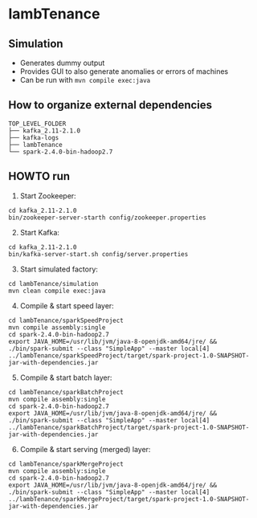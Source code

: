 # lambTenance

## Simulation
- Generates dummy output
- Provides GUI to also generate anomalies or errors of machines
- Can be run with `mvn compile exec:java`


## How to organize external dependencies
```
TOP_LEVEL_FOLDER
├── kafka_2.11-2.1.0
├── kafka-logs
├── lambTenance
└── spark-2.4.0-bin-hadoop2.7
```


## HOWTO run

1. Start Zookeeper:
```
cd kafka_2.11-2.1.0
bin/zookeeper-server-starth config/zookeeper.properties
```

2. Start Kafka:
```
cd kafka_2.11-2.1.0
bin/kafka-server-start.sh config/server.properties
```

3. Start simulated factory:
```
cd lambTenance/simulation
mvn clean compile exec:java
```

4. Compile & start speed layer:
```
cd lambTenance/sparkSpeedProject
mvn compile assembly:single
cd spark-2.4.0-bin-hadoop2.7
export JAVA_HOME=/usr/lib/jvm/java-8-openjdk-amd64/jre/ && ./bin/spark-submit --class "SimpleApp" --master local[4] ../lambTenance/sparkSpeedProject/target/spark-project-1.0-SNAPSHOT-jar-with-dependencies.jar
```

5. Compile & start batch layer:
```
cd lambTenance/sparkBatchProject
mvn compile assembly:single
cd spark-2.4.0-bin-hadoop2.7
export JAVA_HOME=/usr/lib/jvm/java-8-openjdk-amd64/jre/ && ./bin/spark-submit --class "SimpleApp" --master local[4] ../lambTenance/sparkBatchProject/target/spark-project-1.0-SNAPSHOT-jar-with-dependencies.jar
```

6. Compile & start serving (merged) layer:
```
cd lambTenance/sparkMergeProject
mvn compile assembly:single
cd spark-2.4.0-bin-hadoop2.7
export JAVA_HOME=/usr/lib/jvm/java-8-openjdk-amd64/jre/ && ./bin/spark-submit --class "SimpleApp" --master local[4] ../lambTenance/sparkMergeProject/target/spark-project-1.0-SNAPSHOT-jar-with-dependencies.jar
```

